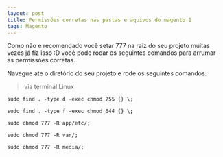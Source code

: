 ```yaml
---
layout: post
title: Permissões corretas nas pastas e aquivos do magento 1
tags: Magento
---
```

Como não e recomendado você setar 777 na raiz do seu projeto muitas vezes já fiz isso :D  você pode rodar os seguintes comandos para arrumar as permissões corretas.

Navegue ate o diretório do seu projeto e rode os seguintes comandos.

> via terminal Linux

```
sudo find . -type d -exec chmod 755 {} \;
```

```
sudo find . -type f -exec chmod 644 {} \;
```

```
sudo chmod 777 -R app/etc/;
```

```
sudo chmod 777 -R var/;
```

```
sudo chmod 777 -R media/;
```
